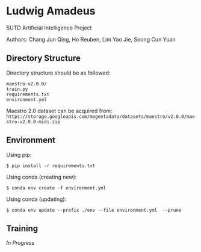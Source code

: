 # Ludwig Amadeus
SUTD Artificial Intelligence Project

Authors: Chang Jun Qing, Ho Reuben, Lim Yao Jie, Soong Cun Yuan

## Directory Structure
Directory structure should be as followed:
```
maestro-v2.0.0/
train.py
requirements.txt
environment.yml
```
Maestro 2.0 dataset can be acquired from: `https://storage.googleapis.com/magentadata/datasets/maestro/v2.0.0/maestro-v2.0.0-midi.zip`

## Environment
Using pip:
```
$ pip install -r requirements.txt
```

Using conda (creating new):
```
$ conda env create -f environment.yml
```

Using conda (updating):
```
$ conda env update --prefix ./env --file environment.yml  --prune
```

## Training
_In Progress_